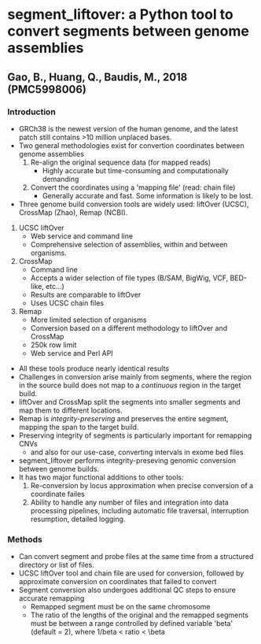 # segment_liftover: a Python tool to convert segments between genome assemblies
## Gao, B., Huang, Q., Baudis, M., 2018 (PMC5998006)

### Introduction

- GRCh38 is the newest version of the human genome, and the latest patch still contains >10 million unplaced bases.
- Two general methodologies exist for convertion coordinates between genome assemblies
    1. Re-align the original sequence data (for mapped reads)
        - Highly accurate but time-consuming and computationally demanding
    2. Convert the coordinates using a 'mapping file' (read: chain file)
        - Generally accurate and fast. Some information is likely to be lost.
- Three genome build conversion tools are widely used: liftOver (UCSC), CrossMap (Zhao), Remap (NCBI).

1. UCSC liftOver
    - Web service and command line
    - Comprehensive selection of assemblies, within and between organisms.
2. CrossMap
    - Command line
    - Accepts a wider selection of file types (B/SAM, BigWig, VCF, BED-like, etc...)
    - Results are comparable to liftOver
    - Uses UCSC chain files
3. Remap
    - More limited selection of organisms
    - Conversion based on a different methodology to liftOver and CrossMap
    - 250k row limit
    - Web service and Perl API

- All these tools produce nearly identical results
- Challenges in conversion arise mainly from segments, where the region in the source build does not map to a *continuous* region in the target build. 
- liftOver and CrossMap split the segments into smaller segments and map them to different locations.
- Remap is *integrity-preserving* and preserves the entire segment, mapping the span to the target build.
- Preserving integrity of segments is particularly important for remapping CNVs
    - and also for our use-case, converting intervals in exome bed files
- segment_liftover performs integrity-preseving genomic conversion between genome builds.
- It has two major functional additions to other tools:
    1. Re-conversion by locus approximation when precise conversion of a coordinate failes
    2. Ability to handle any number of files and integration into data processing pipelines, including automatic file traversal, interruption resumption, detailed logging.

### Methods

- Can convert segment and probe files at the same time from a structured directory or list of files.
- UCSC liftOver tool and chain file are used for conversion, followed by approximate conversion on coordinates that failed to convert
- Segment conversion also undergoes additional QC steps to ensure accurate remapping
    - Remapped segment must be on the same chromosome
    - The ratio of the lengths of the original and the remapped segments must be between a range controlled by defined variable 'beta' (default = 2), where 1/beta < ratio < \beta
